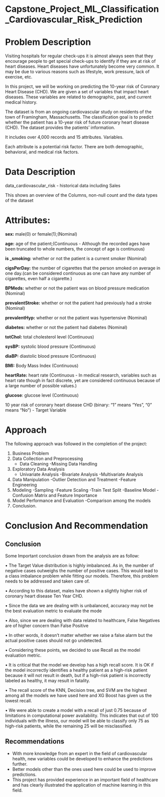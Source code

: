 # Capstone_Project_ML_Classification_Cardiovascular_Risk_Prediction

# Problem Description
Visiting hospitals for regular check-ups it is almost always seen that they encourage people to get special check-ups to identify if they are at risk of heart diseases. Heart diseases have unfortunately become very common. It may be due to various reasons such as lifestyle, work pressure, lack of exercise, etc. 

In this project, we will be working on predicting the 10-year risk of Coronary Heart Disease (CHD). We are given a set of variables that impact heart diseases. These variables are related to demographic, past, and current medical history.

The dataset is from an ongoing cardiovascular study on residents of the town of Framingham,
Massachusetts. The classification goal is to predict whether the patient has a 10-year risk of
future coronary heart disease (CHD). The dataset provides the patients’ information. 

It includes over 4,000 records and 15 attributes.
Variables.

Each attribute is a potential risk factor. There are both demographic, behavioral, and medical risk
factors.

# Data Description

data_cardiovascular_risk - historical data including Sales


This shows an overview of the Columns, non-null count and the data types of the dataset

# Attributes:

**sex:** male(0) or female(1);(Nominal)

**age:** age of the patient;(Continuous - Although the recorded ages have been truncated to whole numbers, the concept of age is continuous)

**is _smoking:** whether or not the patient is a current smoker (Nominal)

**cigsPerDay:** the number of cigarettes that the person smoked on average in one day.(can be considered continuous as one can have any number of cigarettes, even half a cigarette.)

**BPMeds:** whether or not the patient was on blood pressure medication (Nominal)

**prevalentStroke:** whether or not the patient had previously had a stroke (Nominal)

**prevalentHyp:** whether or not the patient was hypertensive (Nominal)

**diabetes:** whether or not the patient had diabetes (Nominal)

**totChol:** total cholesterol level (Continuous)

**sysBP:** systolic blood pressure (Continuous)

**diaBP:** diastolic blood pressure (Continuous)

**BMI:** Body Mass Index (Continuous)

**heartRate:** heart rate (Continuous - In medical research, variables such as heart rate though in fact discrete, yet are considered continuous because of a large number of possible values.)

**glucose**: glucose level (Continuous)

10 year risk of coronary heart disease CHD (binary: “1” means “Yes”, “0” means “No”) - Target Variable


# Approach 

The following approach was followed in the completion of the project:
1. Business Problem
2. Data Collection and Preprocessing
   - Data Cleaning
   -Missing Data Handling
3. Exploratory Data Analysis
    - Univariate Analysis
    -Bivariate Analysis
    -Multivariate Analysis
4. Data Manipulation
   -Outlier Detection and Treatment
   -Feature Engineering
5. Modeling
   -Sampling
   -Feature Scaling
   -Train Test Split
   -Baseline Model 
   -Confusion Matrix and Feature Importance
6. Model Performance and Evaluation
   -Comparison among the models
7. Conclusion.


# Conclusion And Recommendation

## Conclusion

Some Important conclusion drawn from the analysis are as follow:
 
•	The Target Value distribution is highly imbalanced. As in, the number of negative cases outweighs the number of positive cases. This would lead to a class imbalance problem while fitting our models. Therefore, this problem needs to be addressed and taken care of.

•	According to this dataset, males have shown a slightly higher risk of coronary heart disease Ten Year CHD.

•	Since the data we are dealing with is unbalanced, accuracy may not be the best evaluation metric to evaluate the mode 

•	Also, since we are dealing with data related to healthcare, False Negatives are of higher concern than False Positive

•	In other words, it doesn’t matter whether we raise a false alarm but the actual positive cases should not go undetected.

•	Considering these points, we decided to use Recall as the model evaluation metric.

•	It is critical that the model we develop has a high recall score. It is OK if the model incorrectly identifies a healthy patient as a high-risk patient because it will not result in death, but if a high-risk patient is incorrectly labeled as healthy, it may result in fatality.

•	The recall score of the KNN, Decision tree, and SVM are the highest among all the models we have used here and XG Boost has given us the lowest recall.

•	We were able to create a model with a recall of just 0.75 because of limitations in computational power availability. This indicates that out of 100 individuals with the illness, our model will be able to classify only 75 as high-risk patients, while the remaining 25 will be misclassified.

## Recommendations
- With more knowledge from an expert in the field of cardiovascular health, new variables could be developed to enhance the predictions further.
- Better models other than the ones used here could be used to improve predictions.
- This project has provided experience in an important field of healthcare and has clearly illustrated the application of machine learning in this field.
